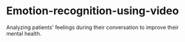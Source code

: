 # Emotion-recognition-using-video
Analyzing patients' feelings during their conversation to improve their mental health.

